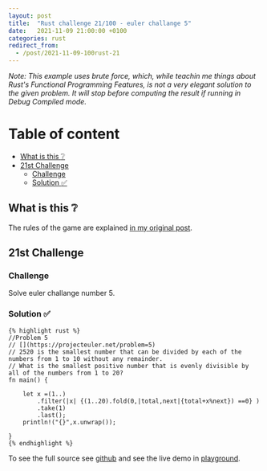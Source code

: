 ```yaml
---
layout: post
title:  "Rust challenge 21/100 - euler challange 5"
date:   2021-11-09 21:00:00 +0100
categories: rust
redirect_from:
  - /post/2021-11-09-100rust-21
---
```


*Note: This  example uses brute force, which, while teachin me things about Rust's Functional Programming Features, is not a very elegant solution to the given problem. It will stop before computing the result if running in Debug Compiled mode.*

#  Table of content
<!-- MarkdownTOC autolink="true" -->

- [What is this :grey_question:](#what-is-this-grey_question)
- [21st Challenge](#21st-challenge)
	- [Challenge](#challenge)
	- [Solution :white_check_mark:](#solution-white_check_mark)

<!-- /MarkdownTOC -->

## What is this :grey_question: 

The rules of the game are explained [in my original post](https://maebli.github.io/rust/2021/10/18/100rust.html). 

## 21st Challenge
### Challenge

Solve euler challange number 5.

### Solution :white_check_mark:

	{% highlight rust %}
	//Problem 5
	// [](https://projecteuler.net/problem=5)
	// 2520 is the smallest number that can be divided by each of the numbers from 1 to 10 without any remainder.
	// What is the smallest positive number that is evenly divisible by all of the numbers from 1 to 20?
	fn main() {
	    
	    let x =(1..)
	        .filter(|x| {(1..20).fold(0,|total,next|{total+x%next}) ==0} )
	        .take(1)
	        .last();
	    println!("{}",x.unwrap());

	}
	{% endhighlight %}


To see the full source see [github](https://github.com/maebli/100rustsnippets/tree/master/euler-5) and see the live demo in [playground](https://play.rust-lang.org/?version=stable&edition=2018&gist=b2d2a90fee395282ad70412ea7cd2a54). 
